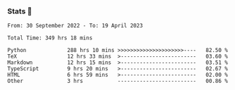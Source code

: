 ### Stats 👋
<!--START_SECTION:waka-->

```text
From: 30 September 2022 - To: 19 April 2023

Total Time: 349 hrs 18 mins

Python             288 hrs 10 mins >>>>>>>>>>>>>>>>>>>>>----   82.50 %
TeX                12 hrs 33 mins  >------------------------   03.60 %
Markdown           12 hrs 15 mins  >------------------------   03.51 %
TypeScript         9 hrs 20 mins   >------------------------   02.67 %
HTML               6 hrs 59 mins   >------------------------   02.00 %
Other              3 hrs           -------------------------   00.86 %
```

<!--END_SECTION:waka-->

<!--
**buhaytza2005/buhaytza2005** is a ✨ _special_ ✨ repository because its `README.md` (this file) appears on your GitHub profile.

Here are some ideas to get you started:

- 🔭 I’m currently working on ...
- 🌱 I’m currently learning ...
- 👯 I’m looking to collaborate on ...
- 🤔 I’m looking for help with ...
- 💬 Ask me about ...
- 📫 How to reach me: ...
- 😄 Pronouns: ...
- ⚡ Fun fact: ...
-->


